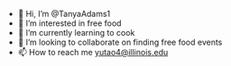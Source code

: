 - 👋 Hi, I’m @TanyaAdams1
- 👀 I’m interested in free food
- 🌱 I’m currently learning to cook
- 💞️ I’m looking to collaborate on finding free food events
- 📫 How to reach me yutao4@illinois.edu

<!---
TanyaAdams1/TanyaAdams1 is a ✨ special ✨ repository because its `README.md` (this file) appears on your GitHub profile.
You can click the Preview link to take a look at your changes.
--->
